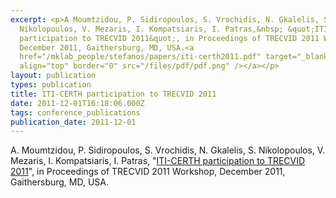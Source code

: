 ```yaml
---
excerpt: <p>A Moumtzidou, P. Sidiropoulos, S. Vrochidis, N. Gkalelis, S.
  Nikolopoulos, V. Mezaris, I. Kompatsiaris, I. Patras,&nbsp; &quot;ITI-CERTH
  participation to TRECVID 2011&quot;, in Proceedings of TRECVID 2011 Workshop,
  December 2011, Gaithersburg, MD, USA.<a
  href="/mklab_people/stefanos/papers/iti-certh2011.pdf" target="_blank"><img
  align="top" border="0" src="/files/pdf/pdf.png" /></a></p>
layout: publication
types: publication
title: ITI-CERTH participation to TRECVID 2011
date: 2011-12-01T16:18:06.000Z
tags: conference_publications
publication_date: 2011-12-01
---
```

A. Moumtzidou, P. Sidiropoulos, S. Vrochidis, N. Gkalelis, S. Nikolopoulos, V. Mezaris, I. Kompatsiaris, I. Patras, "[ITI-CERTH participation to TRECVID 2011](https://www-nlpir.nist.gov/projects/tvpubs/tv11.papers/iti-certh.pdf)", in Proceedings of TRECVID 2011 Workshop, December 2011, Gaithersburg, MD, USA.
